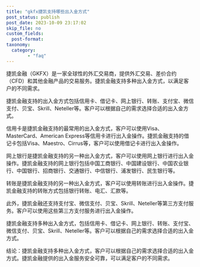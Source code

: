 ```yaml
---
title: "gkfx捷凯支持哪些出入金方式"
post_status: publish
post_date: 2023-10-09 23:17:02
skip_file: no
custom_fields: 
  post-format: 
taxonomy:
  category:
        - "faq"
---
```


捷凯金融（GKFX）是一家全球性的外汇交易商，提供外汇交易、差价合约（CFD）和其他金融产品的交易服务。捷凯金融支持多种出入金方式，以满足客户的不同需求。

捷凯金融支持的出入金方式包括信用卡、借记卡、网上银行、转账、支付宝、微信支付、贝宝、Skrill、Neteller等。客户可以根据自己的需求选择合适的出入金方式。

信用卡是捷凯金融支持的最常用的出入金方式，客户可以使用Visa、MasterCard、American Express等信用卡进行出入金操作。捷凯金融支持的借记卡包括Visa、Maestro、Cirrus等，客户可以使用借记卡进行出入金操作。

网上银行是捷凯金融支持的另一种出入金方式，客户可以使用网上银行进行出入金操作。捷凯金融支持的网上银行包括中国工商银行、中国建设银行、中国农业银行、中国银行、招商银行、交通银行、中信银行、浦发银行、民生银行等。

转账是捷凯金融支持的另一种出入金方式，客户可以使用转账进行出入金操作。捷凯金融支持的转账方式包括银行转账、电汇、汇款等。

此外，捷凯金融还支持支付宝、微信支付、贝宝、Skrill、Neteller等第三方支付服务。客户可以使用这些第三方支付服务进行出入金操作。

捷凯金融支持多种出入金方式，包括信用卡、借记卡、网上银行、转账、支付宝、微信支付、贝宝、Skrill、Neteller等。客户可以根据自己的需求选择合适的出入金方式。

结论：捷凯金融支持多种出入金方式，客户可以根据自己的需求选择合适的出入金方式。捷凯金融提供的出入金服务安全可靠，可以满足客户的不同需求。
